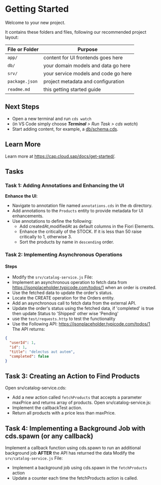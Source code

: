 # Getting Started

Welcome to your new project.

It contains these folders and files, following our recommended project layout:

File or Folder | Purpose
---------|----------
`app/` | content for UI frontends goes here
`db/` | your domain models and data go here
`srv/` | your service models and code go here
`package.json` | project metadata and configuration
`readme.md` | this getting started guide


## Next Steps

- Open a new terminal and run `cds watch`
- (in VS Code simply choose _**Terminal** > Run Task > cds watch_)
- Start adding content, for example, a [db/schema.cds](db/schema.cds).


## Learn More

Learn more at https://cap.cloud.sap/docs/get-started/.

## Tasks

### Task 1: Adding Annotations and Enhancing the UI

**Enhance the UI**:
- Navigate to annotation file named `annotations.cds` in the `db` directory.
- Add annotations to the `Products` entity to provide metadata for UI enhancements.
- Use annotations to define the following:
  - Add createdAt,modifiedAt as default columns in the Fiori Elements. 
  - Enhance the critically of the STOCK. If it is less than 50 raise critically to 1, otherwise 3.
  - Sort the products by name in `descending` order.   


### Task 2: Implementing Asynchronous Operations

#### Steps
 - Modify the `srv/catalog-service.js` File:
 - Implement an asynchronous operation to fetch data from https://jsonplaceholder.typicode.com/todos/1 when an order is created.
 - Use the fetched data to update the order's status.
 - Locate the CREATE operation for the Orders entity.
 - Add an asynchronous call to fetch data from the external API.
 - Update the order's status using the fetched data, if 'completed' is true then update Status to 'Shipped' other wise 'Pending'
 - use the `test/requests.http` to test the functionality
 - Use the Following API:
 https://jsonplaceholder.typicode.com/todos/1
The API returns:

```json
{
  "userId": 1,
  "id": 1,
  "title": "delectus aut autem",
  "completed": false
}
```

## Task 3: Creating an Action to Find Products
Open srv/catalog-service.cds:
 - Add a new action called `fetchProducts` that accepts a parameter maxPrice and returns array of products.
Open srv/catalog-service.js:
 - Implement the callbackTest action.
 - Return all products with a price less than maxPrice.

## Task 4: Implementing a Background Job with cds.spawn (or any callback)
Implement a callback function using cds.spawn to run an additional background job **AFTER** the API has returned the data
Modify the `srv/catalog-service.js` File:
 - Implement a background job using cds.spawn in the `fetchProducts` action
 - Update a counter each time the fetchProducts action is called.
